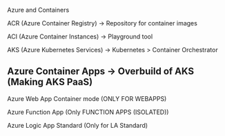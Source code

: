 Azure and Containers


ACR (Azure Container Registry) 
   -> Repository for container images

ACI (Azure Container Instances)
     -> Playground tool 

AKS (Azure Kubernetes Services)
   -> Kubernetes > Container Orchestrator

Azure Container Apps
    -> Overbuild of AKS (Making AKS PaaS)
-------------

Azure Web App
   Container mode (ONLY FOR WEBAPPS)

Azure Function App
    (Only FUNCTION APPS (ISOLATED))

Azure Logic App Standard
     (Only for LA Standard)
